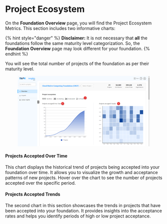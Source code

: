 # Project Ecosystem

On the **Foundation Overview** page, you will find the Project Ecosystem Metrics. This section includes two informative charts:

{% hint style="danger" %}
**Disclaimer:** It is not necessary that **all** the foundations follow the same maturity level categorization. So, the **Foundation Overview** page may look different for your foundation.
{% endhint %}

You will see the total number of projects of the foundation as per their maturity level.

<figure><img src="../../../../../../.gitbook/assets/Project Ecosystem (1).png" alt=""><figcaption></figcaption></figure>

#### Projects Accepted Over Time

This chart displays the historical trend of projects being accepted into your foundation over time. It allows you to visualize the growth and acceptance patterns of new projects. Hover over the chart to see the number of projects accepted over the specific period.

#### Projects Accepted Trends

The second chart in this section showcases the trends in projects that have been accepted into your foundation. It provides insights into the acceptance rates and helps you identify periods of high or low project acceptance.
